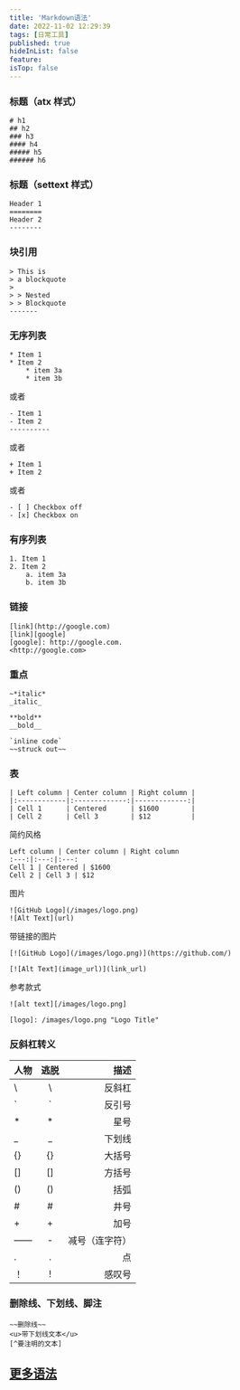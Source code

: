```yaml
---
title: 'Markdown语法'
date: 2022-11-02 12:29:39
tags: [日常工具]
published: true
hideInList: false
feature: 
isTop: false
---
```

### 标题（atx 样式）
```
# h1
## h2
### h3
#### h4
##### h5
###### h6
```

### 标题（settext 样式）
```
Header 1
========
Header 2
--------
```
### 块引用
```
> This is
> a blockquote
>
> > Nested
> > Blockquote
-------
```

### 无序列表
```
* Item 1
* Item 2
    * item 3a
    * item 3b
```

或者
```
- Item 1
- Item 2
----------
```

或者
```
+ Item 1
+ Item 2
```
或者
```
- [ ] Checkbox off
- [x] Checkbox on
```

### 有序列表
```
1. Item 1
2. Item 2
    a. item 3a
    b. item 3b
```

### 链接
```
[link](http://google.com)
[link][google]
[google]: http://google.com.
<http://google.com>
```

### 重点
```
~*italic*
_italic_

**bold**
__bold__

`inline code`
~~struck out~~
```


### 表

```
| Left column | Center column | Right column |
|:------------|:-------------:|-------------:|
| Cell 1      | Centered      | $1600        |
| Cell 2      | Cell 3        | $12          |
```
简约风格

```
Left column | Center column | Right column 
:---:|:---:|:---:
Cell 1 | Centered | $1600 
Cell 2 | Cell 3 | $12 
```

图片
```
![GitHub Logo](/images/logo.png)
![Alt Text](url)
```

带链接的图片
```
[![GitHub Logo](/images/logo.png)](https://github.com/)

[![Alt Text](image_url)](link_url)
```
参考款式
```
![alt text][/images/logo.png]

[logo]: /images/logo.png "Logo Title"
```

### 反斜杠转义

| 人物 |逃脱 | 描述 |
|:-----|:---------:|-------------:|
| \      |      \\      |    反斜杠        |
|   \`      |      \`      |    反引号    |
| *      |      \*      |    星号        |
| _      |      \_      |    下划线        |
| {}      |     \{}      |    大括号        |
| []      |     \[]     |    方括号        |
| ()      |     \()     |    括弧        |
| #      |     \#      |    井号        |
| +      |     \+      |    加号        |
| ——    |     \-      |    减号（连字符） |
| .      |     \.      |    点        |
| ！   |     \!      |    感叹号        |


### 删除线、下划线、脚注
```
~~删除线~~
<u>带下划线文本</u>
[^要注明的文本]
```

## [更多语法](https://www.cnblogs.com/miki-peng/p/12502985.html)